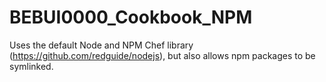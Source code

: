 # BEBUI0000_Cookbook_NPM
Uses the default Node and NPM Chef library (https://github.com/redguide/nodejs), but also allows npm packages to be symlinked.
